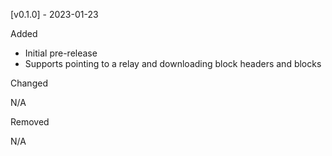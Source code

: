 [v0.1.0] - 2023-01-23

Added
 - Initial pre-release
 - Supports pointing to a relay and downloading block headers and blocks

Changed

N/A

Removed

N/A